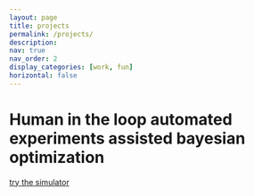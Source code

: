 ```yaml
---
layout: page
title: projects
permalink: /projects/
description: 
nav: true
nav_order: 2
display_categories: [work, fun]
horizontal: false
---
```


# Human in the loop automated experiments assisted bayesian optimization
[try the simulator](https://tiny.utk.edu/hAE)